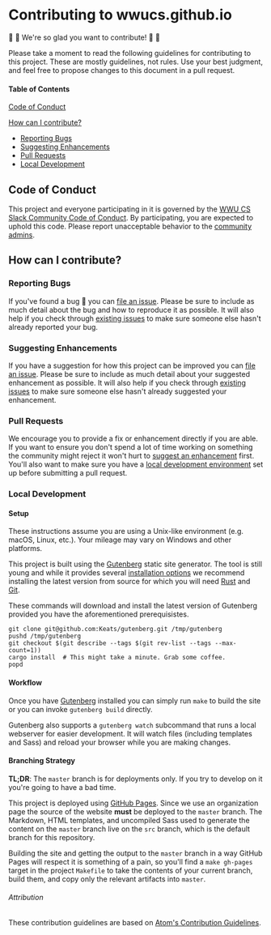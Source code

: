 # Contributing to wwucs.github.io
:raised_hands: :tada: We're so glad you want to contribute! :tada: :raised_hands:

Please take a moment to read the following guidelines for contributing to this
project. These are mostly guidelines, not rules. Use your best judgment, and
feel free to propose changes to this document in a pull request.

#### Table of Contents

[Code of Conduct](#code-of-conduct)

[How can I contribute?](#how-can-i-contribute)
  - [Reporting Bugs](#reporting-bugs)
  - [Suggesting Enhancements](#suggesting-enhancements)
  - [Pull Requests](#pull-requests)
  - [Local Development](#local-development)

## Code of Conduct
This project and everyone participating in it is governed by the
[WWU CS Slack Community Code of Conduct][code-of-conduct]. By participating,
you are expected to uphold this code. Please report unacceptable behavior to
the [community admins][community-admins].

## How can I contribute?

### Reporting Bugs
If you've found a bug :bug: you can [file an issue][issues]. Please be
sure to include as much detail about the bug and how to reproduce it as
possible. It will also help if you check through [existing issues][issues] to
make sure someone else hasn't already reported your bug.

### Suggesting Enhancements
If you have a suggestion for how this project can be improved you can
[file an issue][issues]. Please be sure to include as much detail about your
suggested enhancement as possible. It will also help if you check through
[existing issues][issues] to make sure someone else hasn't already suggested
your enhancement.

### Pull Requests
We encourage you to provide a fix or enhancement directly if you are able. If
you want to ensure you don't spend a lot of time working on something the
community might reject it won't hurt to
[suggest an enhancement](#suggesting-enhancements) first. You'll also want to
make sure you have a [local development environment](#local-development) set up
before submitting a pull request.

### Local Development

#### Setup
These instructions assume you are using a Unix-like environment
(e.g. macOS, Linux, etc.). Your mileage may vary on Windows and other
platforms.

This project is built using the [Gutenberg][gutenberg] static site generator.
The tool is still young and while it provides several
[installation options][gutenberg-installation] we recommend installing the
latest version from source for which you will need [Rust][rust-lang] and
[Git][git].

These commands will download and install the latest version of Gutenberg
provided you have the aforementioned prerequisistes.
```shell
git clone git@github.com:Keats/gutenberg.git /tmp/gutenberg
pushd /tmp/gutenberg
git checkout $(git describe --tags $(git rev-list --tags --max-count=1))
cargo install  # This might take a minute. Grab some coffee.
popd
```

#### Workflow
Once you have [Gutenberg][gutenberg] installed you can simply run `make` to
build the site or you can invoke `gutenberg build` directly.

Gutenberg also supports a `gutenberg watch` subcommand that runs a local
webserver for easier development. It will watch files
(including templates and Sass) and reload your browser while you are making
changes.

#### Branching Strategy
**TL;DR**: The `master` branch is for deployments only. If you try to develop
on it you're going to have a bad time.

This project is deployed using [GitHub Pages][github-pages]. Since we use an
organization page the source of the website **must** be deployed to the
`master` branch. The Markdown, HTML templates, and uncompiled Sass used to
generate the content on the `master` branch live on the `src` branch, which is
the default branch for this repository.

Building the site and getting the output to the `master` branch in a way GitHub
Pages will respect it is something of a pain, so you'll find a `make gh-pages`
target in the project `Makefile` to take the contents of your current branch,
build them, and copy only the relevant artifacts into `master`.

###### Attribution
These contribution guidelines are based on
[Atom's Contribution Guidelines][atom-contribution-guidelines].

[code-of-conduct]: CODE_OF_CONDUCT.md
[community-admins]: https://wwucs.slack.com/account/team
[issues]: https://github.com/wwucs/wwucs.github.io/issues
[gutenberg]: https://www.getgutenberg.io/
[gutenberg-installation]: https://www.getgutenberg.io/documentation/getting-started/installation/
[rust-lang]: https://www.rust-lang.org/
[git]: https://git-scm.com/
[atom-contribution-guidelines]: https://github.com/atom/atom/blob/master/CONTRIBUTING.md
[github-pages]: https://pages.github.com/
